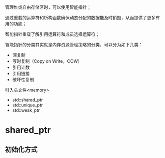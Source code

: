 管理堆或自由存储区时，可以使用智能指针；

通过重载的运算符和析构函数确保动态分配的数据能及时销毁，从而提供了更多有用的功能；

智能指针重载了解引用运算符和成员选择运算符；

智能指针的分类其实就是内存资源管理策略的分类，可以分为如下几类：

* 深复制
* 写时复制（Copy on Write，COW）
* 引用计数
* 引用链接
* 破坏性复制

引入头文件<memory\>

* std::shared_ptr
* std::unique_ptr
* std::weak_ptr

# shared_ptr

## 初始化方式


